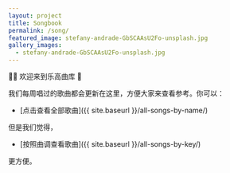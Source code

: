 ```yaml
---
layout: project
title: Songbook
permalink: /song/
featured_image: stefany-andrade-GbSCAAsU2Fo-unsplash.jpg
gallery_images:
  - stefany-andrade-GbSCAAsU2Fo-unsplash.jpg
---
```


👏🏼 欢迎来到乐高曲库 🎉

我们每周唱过的歌曲都会更新在这里，方便大家来查看参考。你可以：

* [点击查看全部歌曲]({{ site.baseurl }}/all-songs-by-name/)
  
但是我们觉得，

* [按照曲调查看歌曲]({{ site.baseurl }}/all-songs-by-key/)

更方便。

[comment]: <> (当然，你也可以从其他维度查看歌曲：)

[comment]: <> (* 艺术家)

[comment]: <> (* 专辑)

[comment]: <> (或者，你可以了解一下)

[comment]: <> (* 敬拜主领经常带的歌曲)


